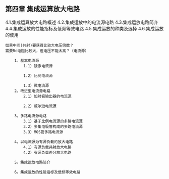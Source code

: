 ## 第四章 集成运算放大电路
4.1.集成运算放大电路概述
4.2.集成运放中的电流源电路
4.3.集成运放电路简介
4.4.集成运放的性能指标及低频等效电路
4.5.集成运放的种类及选择
4.6.集成运放的使用
```
如果中间(共射)要获得比较大电压倍数？
需要Rc电阻比较大，但电压不能太高？（电流源）
	
	1。基本电流源
		1.1）镜像电流源
			
		1.2）比例电流源
		
		1.3）微电流源
	2。改进型电流源电路
		2.1）加射极输出器的电流源
		
		2.2）威尔逊电流源
	
	3。多路电流源电路
		3.1）基于比例电流源的多路电流源
		3.2）多集电极管构成的多路电流源
		3.3）MOS管多路电流源
	
	4。以电流源为有源负载的放大电路
		4.1）有源负载共射放大电路
		4.2）有源负载差分放大电路
		
	5。集成运放电路简介
	
	6。集成运放的性能指标及低频等效电路
```
